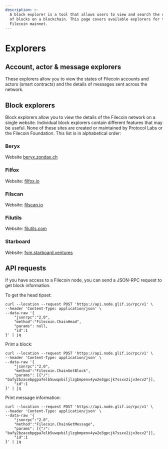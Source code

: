 ```yaml
---
description: >-
  A block explorer is a tool that allows users to view and search the contents
  of blocks on a blockchain. This page covers available explorers for the
  Filecoin mainnet.
---
```


# Explorers

## Account, actor & message explorers

These explorers allow you to view the states of Filecoin accounts and actors (smart contracts) and the details of messages sent across the network.

## Block explorers

Block explorers allow you to view the details of the Filecoin network on a single website. Individual block explorers contain different features that may be useful. None of these sites are created or maintained by Protocol Labs or the Filecoin Foundation. This list is in alphabetical order:

### Beryx

Website [beryx.zondax.ch](https://beryx.zondax.ch/)

### Filfox

Website: [filfox.io](https://filfox.io)

### Filscan

Website: [filscan.io](https://filscan.io)

### Filutils

Website: [filutils.com](https://www.filutils.com/en)

### Starboard

Website: [fvm.starboard.ventures](https://fvm.starboard.ventures/)

## API requests

If you have access to a Filecoin node, you can send a JSON-RPC request to get block information.

To get the head tipset:

```shell
curl --location --request POST 'https://api.node.glif.io/rpc/v1' \
--header 'Content-Type: application/json' \
--data-raw '{
    "jsonrpc":"2.0",
    "method":"Filecoin.ChainHead",
    "params": null,
    "id":1
}' | jq
```

Print a block:

```shell
curl --location --request POST 'https://api.node.glif.io/rpc/v1' \
--header 'Content-Type: application/json' \
--data-raw '{
    "jsonrpc":"2.0",
    "method":"Filecoin.ChainGetBlock",
    "params": [{"/": "bafy2bzacebpgpa7elb5uwqxbiljlzgbmpenv4yw2e3gpcjk7ssxv2ijv3ecv2"}],
    "id":1
}' | jq
```

Print message information:

```shell
curl --location --request POST 'https://api.node.glif.io/rpc/v1' \
--header 'Content-Type: application/json' \
--data-raw '{
    "jsonrpc":"2.0",
    "method":"Filecoin.ChainGetMessage",
    "params": [{"/": "bafy2bzacebpgpa7elb5uwqxbiljlzgbmpenv4yw2e3gpcjk7ssxv2ijv3ecv2"}],
    "id":1
}' | jq
```
